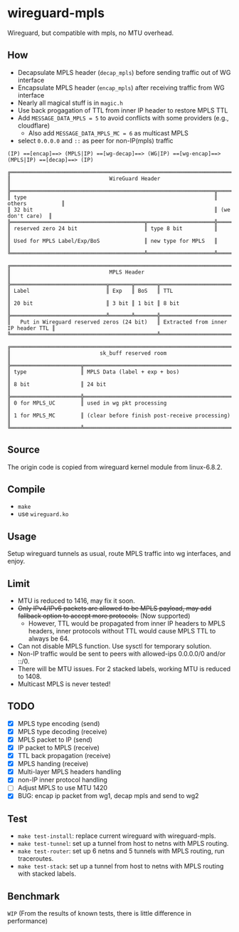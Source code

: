 # wireguard-mpls

Wireguard, but compatible with mpls, no MTU overhead.

## How

- Decapsulate MPLS header (`decap_mpls`) before sending traffic out of WG interface
- Encapsulate MPLS header (`encap_mpls`) after receiving traffic from WG interface
- Nearly all magical stuff is in `magic.h`
- Use back progagation of TTL from inner IP header to restore MPLS TTL
- Add `MESSAGE_DATA_MPLS = 5` to avoid conflicts with some providers (e.g., cloudflare)
  - Also add `MESSAGE_DATA_MPLS_MC = 6` as multicast MPLS
- select `0.0.0.0` and `::` as peer for non-IP(mpls) traffic

```
(IP) ==[encap]==> (MPLS|IP) ==[wg-decap]==> (WG|IP) ==[wg-encap]==> (MPLS|IP) ==[decap]==> (IP)

╔═══════════════════════════════════════════════════════════════════════════════════╗
║                               WireGuard Header                                    ║
╠════════════════════════════════════════════════════════════════╦══════════════════╣
║ type                                                           ║ others           ║
║ 32 bit                                                         ║ (we don't care)  ║
╠══════════════════════════════════════════╦═════════════════════╬══════════════════╣
║ reserved zero 24 bit                     ║ type 8 bit          ║                  ║
║ Used for MPLS Label/Exp/BoS              ║ new type for MPLS   ║                  ║
╚══════════════════════════════════════════╩═════════════════════╩══════════════════╝

╔═══════════════════════════════════════════════════════════════════════════════════╗
║                               MPLS Header                                         ║
╠══════════════════════════════╦═══════╦═══════╦════════════════════════════════════╣
║ Label                        ║ Exp   ║ BoS   ║ TTL                                ║
║ 20 bit                       ║ 3 bit ║ 1 bit ║ 8 bit                              ║
╠══════════════════════════════╩═══════╩═══════╬════════════════════════════════════╣
║   Put in Wireguard reserved zeros (24 bit)   ║ Extracted from inner IP header TTL ║
╚══════════════════════════════════════════════╩════════════════════════════════════╝

╔═══════════════════════════════════════════════════════════════════════════════════╗
║                            sk_buff reserved room                                  ║
╠══════════════════════╦════════════════════════════════════════════════════════════╣
║ type                 ║ MPLS Data (label + exp + bos)                              ║
║ 8 bit                ║ 24 bit                                                     ║
╠══════════════════════╬════════════════════════════════════════════════════════════╣
║ 0 for MPLS_UC        ║ used in wg pkt processing                                  ║
║ 1 for MPLS_MC        ║ (clear before finish post-receive processing)              ║
╚══════════════════════╩════════════════════════════════════════════════════════════╝
```

## Source

The origin code is copied from wireguard kernel module from linux-6.8.2.

## Compile

- `make`
- use `wireguard.ko`

## Usage

Setup wireguard tunnels as usual, route MPLS traffic into wg interfaces, and enjoy.

## Limit

- MTU is reduced to 1416, may fix it soon.
- ~~Only IPv4/IPv6 packets are allowed to be MPLS payload, may add fallback option to accept more protocols.~~ (Now supported)
  - However, TTL would be propagated from inner IP headers to MPLS headers, inner protocols without TTL would cause MPLS TTL to always be 64.
- Can not disable MPLS function. Use sysctl for temporary solution.
- Non-IP traffic would be sent to peers with allowed-ips 0.0.0.0/0 and/or ::/0.
- There will be MTU issues. For 2 stacked labels, working MTU is reduced to 1408.
- Multicast MPLS is never tested!

## TODO

- [x] MPLS type encoding (send)
- [x] MPLS type decoding (receive)
- [x] MPLS packet to IP (send)
- [x] IP packet to MPLS (receive)
- [x] TTL back propagation (receive)
- [x] MPLS handing (receive)
- [x] Multi-layer MPLS headers handling
- [x] non-IP inner protocol handling
- [ ] Adjust MPLS to use MTU 1420
- [x] BUG: encap ip packet from wg1, decap mpls and send to wg2 

## Test

- `make test-install`: replace current wireguard with wireguard-mpls.
- `make test-tunnel`: set up a tunnel from host to netns with MPLS routing.
- `make test-router`: set up 6 netns and 5 tunnels with MPLS routing, run traceroutes.
- `make test-stack`: set up a tunnel from host to netns with MPLS routing with stacked labels.

## Benchmark

`WIP`
(From the results of known tests, there is little difference in performance)
